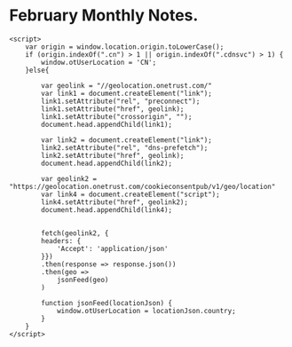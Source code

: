 # February Monthly Notes.

	<script>
		var origin = window.location.origin.toLowerCase();
		if (origin.indexOf(".cn") > 1 || origin.indexOf(".cdnsvc") > 1) {
			window.otUserLocation = 'CN';
		}else{
			
			var geolink = "//geolocation.onetrust.com/"
			var link1 = document.createElement("link");
			link1.setAttribute("rel", "preconnect");
			link1.setAttribute("href", geolink);
			link1.setAttribute("crossorigin", "");
			document.head.appendChild(link1);

			var link2 = document.createElement("link");
			link2.setAttribute("rel", "dns-prefetch");
			link2.setAttribute("href", geolink);
			document.head.appendChild(link2);

			var geolink2 = "https://geolocation.onetrust.com/cookieconsentpub/v1/geo/location"
			var link4 = document.createElement("script");
			link4.setAttribute("href", geolink2);
			document.head.appendChild(link4);


			fetch(geolink2, {
			headers: {
				'Accept': 'application/json'
			}})
			.then(response => response.json())
			.then(geo => 
				jsonFeed(geo)
			)
			
			function jsonFeed(locationJson) {
				window.otUserLocation = locationJson.country;
			}
		}
	</script>


	
